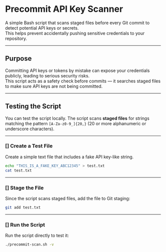 # Precommit API Key Scanner

A simple Bash script that scans staged files before every Git commit to detect potential API keys or secrets.  
This helps prevent accidentally pushing sensitive credentials to your repository.

---

## Purpose

Committing API keys or tokens by mistake can expose your credentials publicly, leading to serious security risks.  
This script acts as a safety check before commits — it searches staged files to make sure API keys are not being committed.

---

## Testing the Script

You can test the script locally. 
The script scans **staged files** for strings matching the pattern `[A-Za-z0-9_]{20,}` (20 or more alphanumeric or underscore characters).

---

### [] Create a Test File

Create a simple text file that includes a fake API key-like string.

```bash
echo "THIS_IS_A_FAKE_KEY_ABC12345" > test.txt
cat test.txt
```
---

### [] Stage the File

Since the script scans staged files, add the file to Git staging:

```bash 
git add test.txt
```
---

### [] Run the Script

Run the script directly to test it:

```bash
./precommit-scan.sh -v
```



